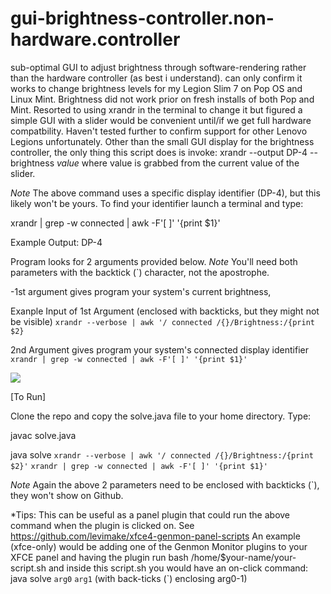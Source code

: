 # gui-brightness-controller.non-hardware.controller
sub-optimal GUI to adjust brightness through software-rendering rather than the hardware controller (as best i understand). can only confirm it works to change brightness levels for my Legion Slim 7 on Pop OS and Linux Mint. Brightness did not work prior on fresh installs of both Pop and Mint. Resorted to using xrandr in the terminal to change it but figured a simple GUI with a slider would be convenient until/if we get full hardware compatbility. 
Haven't tested further to confirm support for other Lenovo Legions unfortunately.
Other than the small GUI display for the brightness controller, the only thing this script does is invoke:
     xrandr --output DP-4 --brightness *value* 
where value is grabbed from the current value of the slider. 

*Note* The above command uses a specific display identifier (DP-4), but this likely won't be yours. To find your identifier launch a terminal and type: 

xrandr | grep -w connected  | awk -F'[ ]' '{print $1}'

Example Output:
DP-4

Program looks for 2 arguments provided below. *Note* You'll need both parameters with the backtick (`) character, not the apostrophe.

-1st argument gives program your system's current brightness, 

Exanple Input of 1st Argument (enclosed with backticks, but they might not be visible) 
` xrandr --verbose | awk '/ connected /{}/Brightness:/{print $2} `

2nd Argument gives program your system's connected display identifier
` xrandr | grep -w connected | awk -F'[ ]' '{print $1}' ` 


<img src="https://user-images.githubusercontent.com/31811490/151293547-6f05e007-24ff-4ee3-949c-47ce46615efb.png">

[To Run]

Clone the repo and copy the solve.java file to your home directory.
Type: 

javac solve.java

java solve `xrandr --verbose | awk '/ connected /{}/Brightness:/{print $2}'` `xrandr | grep -w connected | awk -F'[ ]' '{print $1}'` 

*Note* Again the above 2 parameters need to be enclosed with backticks (`), they won't show on Github. 

*Tips: This can be useful as a panel plugin that could run the above command when the plugin is clicked on. 
See https://github.com/levimake/xfce4-genmon-panel-scripts 
An example (xfce-only) would be adding one of the Genmon Monitor plugins to your XFCE panel and having the plugin run bash /home/$your-name/your-script.sh and inside this script.sh you would have an on-click command: java solve `arg0` `arg1` (with back-ticks (`) enclosing arg0-1) 
